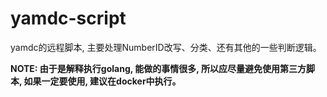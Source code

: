 yamdc-script
===

yamdc的远程脚本, 主要处理NumberID改写、分类、还有其他的一些判断逻辑。


**NOTE: 由于是解释执行golang, 能做的事情很多, 所以应尽量避免使用第三方脚本, 如果一定要使用, 建议在docker中执行。**
